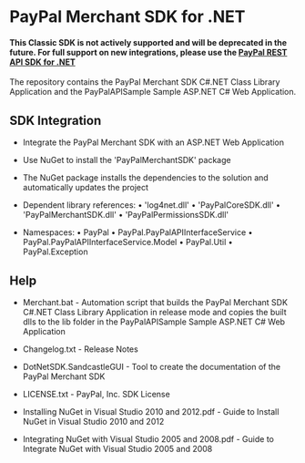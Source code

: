 # PayPal Merchant SDK for .NET

#### This Classic SDK is not actively supported and will be deprecated in the future. For full support on new integrations, please use the [PayPal REST API SDK for .NET](https://github.com/paypal/rest-api-sdk-dotnet)
 

The repository contains the PayPal Merchant SDK C#.NET Class Library Application and the PayPalAPISample Sample ASP.NET C# Web Application.


## SDK Integration

*	Integrate the PayPal Merchant SDK with an ASP.NET Web Application

*	Use NuGet to install the 'PayPalMerchantSDK' package 

*	The NuGet package installs the dependencies to the solution and automatically updates the project

*	Dependent library references:
	•	'log4net.dll'
	•	'PayPalCoreSDK.dll'	
	•	'PayPalMerchantSDK.dll'
	•	'PayPalPermissionsSDK.dll'
	
*	Namespaces:
	•	PayPal
	•	PayPal.PayPalAPIInterfaceService
	•	PayPal.PayPalAPIInterfaceService.Model
	•	PayPal.Util
	•	PayPal.Exception

	
## Help

*	Merchant.bat - Automation script that builds the PayPal Merchant SDK C#.NET Class Library Application in release mode and copies the built dlls to the lib folder in the PayPalAPISample Sample ASP.NET C# Web Application

*	Changelog.txt - Release Notes

*	DotNetSDK.SandcastleGUI - Tool to create the documentation of the PayPal Merchant SDK

*	LICENSE.txt - PayPal, Inc. SDK License

*	Installing NuGet in Visual Studio 2010 and 2012.pdf - Guide to Install NuGet in Visual Studio 2010 and 2012

*	Integrating NuGet with Visual Studio 2005 and 2008.pdf - Guide to Integrate NuGet with Visual Studio 2005 and 2008
